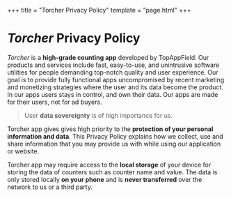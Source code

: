 +++
title = "Torcher Privacy Policy"
template = "page.html"
+++

# *Torcher* Privacy Policy

*Torcher* is a **high-grade counting app** developed by TopAppField. Our products and services include fast, easy-to-use, and unintrusive software utilities for people demanding top-notch quality and user experience. Our goal is to provide fully functional apps uncompromised by recent marketing and monetizing strategies where the user and its data become the product. In our apps users stays in control, and own their data. Our apps are made for their users, not for ad buyers.

> User **data sovereignty** is of high importance for us.

Torcher app gives gives high priority to the **protection of your personal information and data**. This Privacy Policy explains how we collect, use and share information that you may provide us with while using our application or website.

Torcher app may require access to the **local storage** of your device for storing the data of counters such as counter name and value. The data is only stored locally **on your phone** and is **never transferred** over the network to us or a third party.